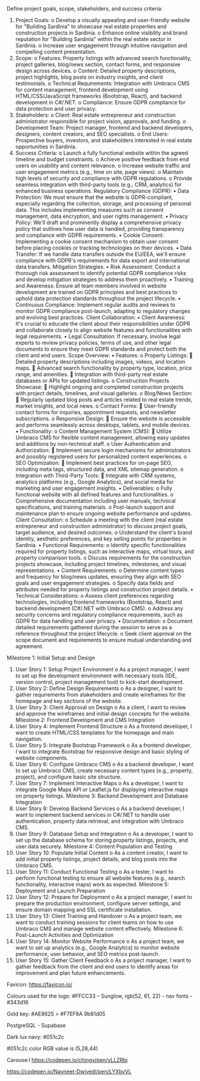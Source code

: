 Define project goals, scope, stakeholders, and success criteria:
1.	Project Goals:
o	Develop a visually appealing and user-friendly website for "Building Sardinia" to showcase real estate properties and construction projects in Sardinia.
o	Enhance online visibility and brand reputation for "Building Sardinia" within the real estate sector in Sardinia.
o	Increase user engagement through intuitive navigation and compelling content presentation.
2.	Scope:
o	Features: Property listings with advanced search functionality, project galleries, blog/news section, contact forms, and responsive design across devices.
o	Content: Detailed property descriptions, project highlights, blog posts on industry insights, and client testimonials.
o	Technical Requirements: Integration with Umbraco CMS for content management, frontend development using HTML/CSS/JavaScript frameworks (Bootstrap, React), and backend development in C#/.NET.
o	Compliance: Ensure GDPR compliance for data protection and user privacy.
3.	Stakeholders:
o	Client: Real estate entrepreneur and construction administrator responsible for project vision, approvals, and funding.
o	Development Team: Project manager, frontend and backend developers, designers, content creators, and SEO specialists.
o	End Users: Prospective buyers, investors, and stakeholders interested in real estate opportunities in Sardinia.
4.	Success Criteria:
o	Launch a fully functional website within the agreed timeline and budget constraints.
o	Achieve positive feedback from end users on usability and content relevance.
o	Increase website traffic and user engagement metrics (e.g., time on site, page views).
o	Maintain high levels of security and compliance with GDPR regulations.
o	Provide seamless integration with third-party tools (e.g., CRM, analytics) for enhanced business operations.
Regulatory Compliance (GDPR):
•	Data Protection: We must ensure that the website is GDPR-compliant, especially regarding the collection, storage, and processing of personal data. This includes implementing measures such as consent management, data encryption, and user rights management.
•	Privacy Policy: We'll draft and prominently display a comprehensive privacy policy that outlines how user data is handled, providing transparency and compliance with GDPR requirements.
•	Cookie Consent: Implementing a cookie consent mechanism to obtain user consent before placing cookies or tracking technologies on their devices.
•	Data Transfer: If we handle data transfers outside the EU/EEA, we'll ensure compliance with GDPR's requirements for data export and international data transfers.
Mitigation Strategies:
•	Risk Assessment: Conduct a thorough risk assessment to identify potential GDPR compliance risks and develop mitigation strategies to address them proactively.
•	Training and Awareness: Ensure all team members involved in website development are trained on GDPR principles and best practices to uphold data protection standards throughout the project lifecycle.
•	Continuous Compliance: Implement regular audits and reviews to monitor GDPR compliance post-launch, adapting to regulatory changes and evolving best practices.
Client Collaboration:
•	Client Awareness: It's crucial to educate the client about their responsibilities under GDPR and collaborate closely to align website features and functionalities with legal requirements.
•	Legal Consultation: If necessary, involve legal experts to review privacy policies, terms of use, and other legal documents to ensure they meet GDPR standards and protect both the client and end users.
Scope Overview:
•	Features:
o	Property Listings:
	Detailed property descriptions including images, videos, and location maps.
	Advanced search functionality by property type, location, price range, and amenities.
	Integration with third-party real estate databases or APIs for updated listings.
o	Construction Projects Showcase:
	Highlight ongoing and completed construction projects with project details, timelines, and visual galleries.
o	Blog/News Section:
	Regularly updated blog posts and articles related to real estate trends, market insights, and local news.
o	Contact Forms:
	User-friendly contact forms for inquiries, appointment requests, and newsletter subscriptions.
o	Responsive Design:
	Ensure the website is accessible and performs seamlessly across desktops, tablets, and mobile devices.
•	Functionality:
o	Content Management System (CMS):
	Utilize Umbraco CMS for flexible content management, allowing easy updates and additions by non-technical staff.
o	User Authentication and Authorization:
	Implement secure login mechanisms for administrators and possibly registered users for personalized content experiences.
o	SEO Optimization:
	Implement best practices for on-page SEO, including meta tags, structured data, and XML sitemap generation.
o	Integration with Third-Party Tools:
	Integrate with CRM systems, analytics platforms (e.g., Google Analytics), and social media for marketing and user engagement insights.
•	Deliverables:
o	Fully functional website with all defined features and functionalities.
o	Comprehensive documentation including user manuals, technical specifications, and training materials.
o	Post-launch support and maintenance plan to ensure ongoing website performance and updates.
Client Consultation:
o	Schedule a meeting with the client (real estate entrepreneur and construction administrator) to discuss project goals, target audience, and desired outcomes.
o	Understand the client's brand identity, aesthetic preferences, and key selling points for properties in Sardinia.
•	Functional Requirements:
o	Identify specific functionalities required for property listings, such as interactive maps, virtual tours, and property comparison tools.
o	Discuss requirements for the construction projects showcase, including project timelines, milestones, and visual representations.
•	Content Requirements:
o	Determine content types and frequency for blog/news updates, ensuring they align with SEO goals and user engagement strategies.
o	Specify data fields and attributes needed for property listings and construction project details.
•	Technical Considerations:
o	Assess client preferences regarding technologies, including frontend frameworks (Bootstrap, React) and backend development (C#/.NET with Umbraco CMS).
o	Address any security concerns and regulatory compliance requirements, such as GDPR for data handling and user privacy.
•	Documentation:
o	Document detailed requirements gathered during the session to serve as a reference throughout the project lifecycle.
o	Seek client approval on the scope document and requirements to ensure mutual understanding and agreement.




















Milestone 1: Initial Setup and Design
1.	User Story 1: Setup Project Environment
o	As a project manager, I want to set up the development environment with necessary tools (IDE, version control, project management tool) to kick-start development.
2.	User Story 2: Define Design Requirements
o	As a designer, I want to gather requirements from stakeholders and create wireframes for the homepage and key sections of the website.
3.	User Story 3: Client Approval on Design
o	As a client, I want to review and approve the wireframes and initial design concepts for the website.
Milestone 2: Frontend Development and CMS Integration
4.	User Story 4: Implement Frontend Structure
o	As a frontend developer, I want to create HTML/CSS templates for the homepage and main navigation.
5.	User Story 5: Integrate Bootstrap Framework
o	As a frontend developer, I want to integrate Bootstrap for responsive design and basic styling of website components.
6.	User Story 6: Configure Umbraco CMS
o	As a backend developer, I want to set up Umbraco CMS, create necessary content types (e.g., property, project), and configure basic site structure.
7.	User Story 7: Implement Interactive Maps
o	As a developer, I want to integrate Google Maps API or Leaflet.js for displaying interactive maps on property listings.
Milestone 3: Backend Development and Database Integration
8.	User Story 8: Develop Backend Services
o	As a backend developer, I want to implement backend services in C#/.NET to handle user authentication, property data retrieval, and integration with Umbraco CMS.
9.	User Story 9: Database Setup and Integration
o	As a developer, I want to set up the database schema for storing property listings, projects, and user data securely.
Milestone 4: Content Population and Testing
10.	User Story 10: Populate Initial Content
o	As a content creator, I want to add initial property listings, project details, and blog posts into the Umbraco CMS.
11.	User Story 11: Conduct Functional Testing
o	As a tester, I want to perform functional testing to ensure all website features (e.g., search functionality, interactive maps) work as expected.
Milestone 5: Deployment and Launch Preparation
12.	User Story 12: Prepare for Deployment
o	As a project manager, I want to prepare the production environment, configure server settings, and ensure domain mapping and SSL certificate installation.
13.	User Story 13: Client Training and Handover
o	As a project team, we want to conduct training sessions for client teams on how to use Umbraco CMS and manage website content effectively.
Milestone 6: Post-Launch Activities and Optimization
14.	User Story 14: Monitor Website Performance
o	As a project team, we want to set up analytics (e.g., Google Analytics) to monitor website performance, user behavior, and SEO metrics post-launch.
15.	User Story 15: Gather Client Feedback
o	As a project manager, I want to gather feedback from the client and end users to identify areas for improvement and plan future enhancements.

Favicon: https://favicon.io/



Colours used for the logo: #FFCC33 – Sunglow, 
rgb(52, 61, 22) - nav fonts - #343d16


Gold key: #AE8625 > #F7EF8A
9b81d05

PostgreSQL - Supabase

Dark lux navy: #051c2c

#051c2c color RGB value is (5,28,44)


 

Carouse:l https://codepen.io/chingy/pen/yLLZRbj

https://codepen.io/Navneet-Dwivedi/pen/LYXbvVL

